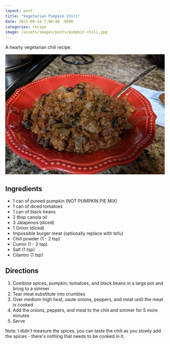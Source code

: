 ```yaml
---
layout: post
title: "Vegetarian Pumpkin Chili"
date: 2021-09-24 7:00:00 -0500
categories: recipe
image: /assets/images/posts/pumpkin-chili.jpg
---
```


A hearty vegetarian chili recipe.

![Chili](/assets/images/posts/pumpkin-chili.jpg)

## Ingredients

- 1 can of pureed pumpkin (NOT PUMPKIN PIE MIX)
- 1 can of diced tomatoes
- 1 can of black beans
- 2 tbsp canola oil
- 3 Jalapenos (diced)
- 1 Onion (diced)
- Impossible burger meat (optionally replace with tofu)
- Chili powder (1 - 2 tsp)
- Cumin (1 - 2 tsp)
- Salt (1 tsp)
- Cilantro (1 tsp)

## Directions

1. Combine spices, pumpkin, tomatoes, and black beans in a large pot and bring to a simmer
2. Tear meat substitute into crumbles
3. Over medium-high heat, saute onions, peppers, and meat until the meat is cooked
4. Add the onions, peppers, and meat to the chili and simmer for 5 more minutes
5. Serve

Note: I didn't measure the spices, you can taste the chili as you slowly add the spices - there's nothing that needs to be cooked in it.
